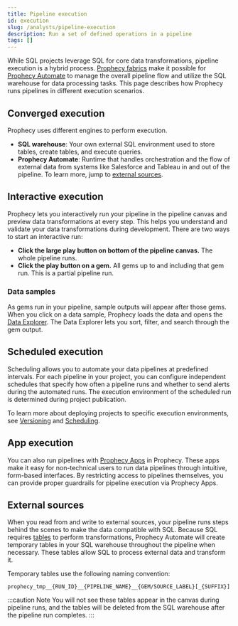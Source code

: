 ```yaml
---
title: Pipeline execution
id: execution
slug: /analysts/pipeline-execution
description: Run a set of defined operations in a pipeline
tags: []
---
```


While SQL projects leverage SQL for core data transformations, pipeline execution is a hybrid process. [Prophecy fabrics](/administration/fabrics/prophecy-fabrics/) make it possible for [Prophecy Automate](docs/administration/architecture.md) to manage the overall pipeline flow and utilize the SQL warehouse for data processing tasks. This page describes how Prophecy runs pipelines in different execution scenarios.

## Converged execution

Prophecy uses different engines to perform execution.

- **SQL warehouse**: Your own external SQL environment used to store tables, create tables, and execute queries.
- **Prophecy Automate**: Runtime that handles orchestration and the flow of external data from systems like Salesforce and Tableau in and out of the pipeline. To learn more, jump to [external sources](#external-sources).

## Interactive execution

Prophecy lets you interactively run your pipeline in the pipeline canvas and preview data transformations at every step. This helps you understand and validate your data transformations during development. There are two ways to start an interactive run:

- **Click the large play button on bottom of the pipeline canvas.** The whole pipeline runs.
- **Click the play button on a gem.** All gems up to and including that gem run. This is a partial pipeline run.

### Data samples

As gems run in your pipeline, sample outputs will appear after those gems. When you click on a data sample, Prophecy loads the data and opens the [Data Explorer](/analysts/data-explorer). The Data Explorer lets you sort, filter, and search through the gem output.

## Scheduled execution

Scheduling allows you to automate your data pipelines at predefined intervals. For each pipeline in your project, you can configure independent schedules that specify how often a pipeline runs and whether to send alerts during the automated runs. The execution environment of the scheduled run is determined during project publication.

To learn more about deploying projects to specific execution environments, see [Versioning](/analysts/versioning) and [Scheduling](/analysts/scheduling).

## App execution

You can also run pipelines with [Prophecy Apps](/analysts/business-applications) in Prophecy. These apps make it easy for non-technical users to run data pipelines through intuitive, form-based interfaces. By restricting access to pipelines themselves, you can provide proper guardrails for pipeline execution via Prophecy Apps.

## External sources

When you read from and write to external sources, your pipeline runs steps behind the scenes to make the data compatible with SQL. Because SQL requires [tables](/analysts/source-target/#tables) to perform transformations, Prophecy Automate will create temporary tables in your SQL warehouse throughout the pipeline when necessary. These tables allow SQL to process external data and transform it.

Temporary tables use the following naming convention:

```
prophecy_tmp__{RUN_ID}__{PIPELINE_NAME}__{GEM/SOURCE_LABEL}[_{SUFFIX}]
```

:::caution Note
You will not see these tables appear in the canvas during pipeline runs, and the tables will be deleted from the SQL warehouse after the pipeline run completes.
:::
